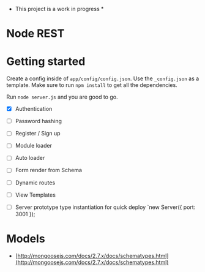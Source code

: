 * This project is a work in progress *

Node REST
===

Getting started
===

Create a config inside of `app/config/config.json`. Use the `_config.json` as a template.
Make sure to run `npm install` to get all the dependencies.

Run `node server.js` and you are good to go.



* [x] Authentication
* [ ] Password hashing
* [ ] Register / Sign up
* [ ] Module loader
* [ ] Auto loader
* [ ] Form render from Schema
* [ ] Dynamic routes
* [ ] View Templates
* [ ] Server prototype type instantiation for quick deploy `new Server({ port: 3001 }); 


Models
===
* [http://mongoosejs.com/docs/2.7.x/docs/schematypes.html](http://mongoosejs.com/docs/2.7.x/docs/schematypes.html)